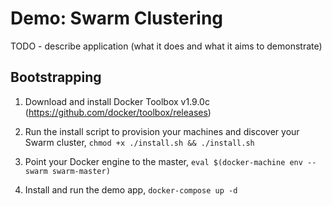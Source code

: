 Demo: Swarm Clustering
===
TODO - describe application (what it does and what it aims to demonstrate)

Bootstrapping
---
1. Download and install Docker Toolbox v1.9.0c (https://github.com/docker/toolbox/releases)

2. Run the install script to provision your machines and discover your Swarm cluster, `chmod +x ./install.sh && ./install.sh`

3. Point your Docker engine to the master, `eval $(docker-machine env --swarm swarm-master)`

4. Install and run the demo app, `docker-compose up -d`
